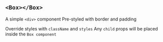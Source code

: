 ## `<Box></Box>`

A simple `<div>` component
Pre-styled with border and padding

Override styles with `className` and `styles`
Any `child` props will be placed inside the `Box component`